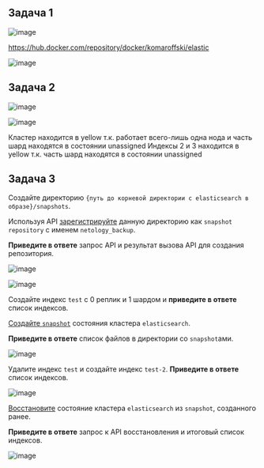 ## Задача 1

![image](https://user-images.githubusercontent.com/93157702/181758864-8acf5035-2aa8-46a0-8fb2-0048df591715.png)

https://hub.docker.com/repository/docker/komaroffski/elastic

![image](https://user-images.githubusercontent.com/93157702/181759261-efad5743-7551-4d78-92ea-42e7be8cc330.png)


## Задача 2

![image](https://user-images.githubusercontent.com/93157702/181720700-3a5b8160-9a12-4222-9f4e-7749b8d72746.png)

![image](https://user-images.githubusercontent.com/93157702/181720876-cc891a3a-08a3-403d-abc7-295ea3adecd9.png)

Кластер находится в yellow т.к. работает всего-лишь одна нода и часть шард находятся в состоянии unassigned
Индексы 2 и 3 находится в yellow т.к. часть шард находятся в состоянии unassigned

## Задача 3

Создайте директорию `{путь до корневой директории с elasticsearch в образе}/snapshots`.

Используя API [зарегистрируйте](https://www.elastic.co/guide/en/elasticsearch/reference/current/snapshots-register-repository.html#snapshots-register-repository) 
данную директорию как `snapshot repository` c именем `netology_backup`.

**Приведите в ответе** запрос API и результат вызова API для создания репозитория.

![image](https://user-images.githubusercontent.com/93157702/181743408-888373dc-4903-43ae-82a3-64e859a66e80.png)


![image](https://user-images.githubusercontent.com/93157702/181743208-5a44317e-b1e3-48d5-8f13-70db2a359ae7.png)

Создайте индекс `test` с 0 реплик и 1 шардом и **приведите в ответе** список индексов.

[Создайте `snapshot`](https://www.elastic.co/guide/en/elasticsearch/reference/current/snapshots-take-snapshot.html) 
состояния кластера `elasticsearch`.

**Приведите в ответе** список файлов в директории со `snapshot`ами.

![image](https://user-images.githubusercontent.com/93157702/181742866-b58e4876-b520-4bd4-adae-25185dfada5a.png)

Удалите индекс `test` и создайте индекс `test-2`. **Приведите в ответе** список индексов.

![image](https://user-images.githubusercontent.com/93157702/181743893-47808af4-be58-431f-b9e1-a983c3f9d066.png)

[Восстановите](https://www.elastic.co/guide/en/elasticsearch/reference/current/snapshots-restore-snapshot.html) состояние
кластера `elasticsearch` из `snapshot`, созданного ранее. 

**Приведите в ответе** запрос к API восстановления и итоговый список индексов.

![image](https://user-images.githubusercontent.com/93157702/181748155-293d0779-744f-400c-bdef-82818aaa5b64.png)

